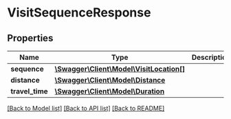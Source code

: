 # VisitSequenceResponse

## Properties
Name | Type | Description | Notes
------------ | ------------- | ------------- | -------------
**sequence** | [**\Swagger\Client\Model\VisitLocation[]**](VisitLocation.md) |  | [optional] 
**distance** | [**\Swagger\Client\Model\Distance**](Distance.md) |  | [optional] 
**travel_time** | [**\Swagger\Client\Model\Duration**](Duration.md) |  | [optional] 

[[Back to Model list]](../../README.md#documentation-for-models) [[Back to API list]](../../README.md#documentation-for-api-endpoints) [[Back to README]](../../README.md)


